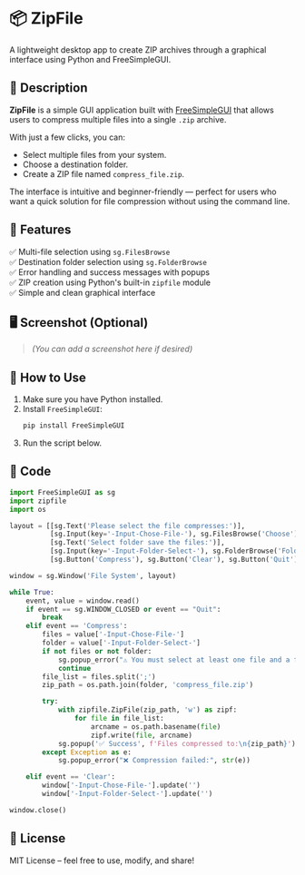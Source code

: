 # 📦 ZipFile

A lightweight desktop app to create ZIP archives through a graphical interface using Python and FreeSimpleGUI.

## 🧰 Description

**ZipFile** is a simple GUI application built with [FreeSimpleGUI](https://pypi.org/project/FreeSimpleGUI/) that allows users to compress multiple files into a single `.zip` archive.

With just a few clicks, you can:
- Select multiple files from your system.
- Choose a destination folder.
- Create a ZIP file named `compress_file.zip`.

The interface is intuitive and beginner-friendly — perfect for users who want a quick solution for file compression without using the command line.

## 🚀 Features

✅ Multi-file selection using `sg.FilesBrowse`  
✅ Destination folder selection using `sg.FolderBrowse`  
✅ Error handling and success messages with popups  
✅ ZIP creation using Python's built-in `zipfile` module  
✅ Simple and clean graphical interface

## 🖥️ Screenshot (Optional)

> *(You can add a screenshot here if desired)*

## 🧪 How to Use

1. Make sure you have Python installed.
2. Install `FreeSimpleGUI`:
   ```bash
   pip install FreeSimpleGUI
   ```
3. Run the script below.

## 📄 Code

```python
import FreeSimpleGUI as sg
import zipfile
import os

layout = [[sg.Text('Please select the file compresses:')],
          [sg.Input(key='-Input-Chose-File-'), sg.FilesBrowse('Choose')],
          [sg.Text('Select folder save the files:')],
          [sg.Input(key='-Input-Folder-Select-'), sg.FolderBrowse('Folder_Browser')],
          [sg.Button('Compress'), sg.Button('Clear'), sg.Button('Quit')]]

window = sg.Window('File System', layout)

while True:
    event, value = window.read()
    if event == sg.WINDOW_CLOSED or event == "Quit":
        break
    elif event == 'Compress':
        files = value['-Input-Chose-File-']
        folder = value['-Input-Folder-Select-']
        if not files or not folder:
            sg.popup_error("⚠️ You must select at least one file and a folder to save the zip.")
            continue
        file_list = files.split(';')
        zip_path = os.path.join(folder, 'compress_file.zip')

        try:
            with zipfile.ZipFile(zip_path, 'w') as zipf:
                for file in file_list:
                    arcname = os.path.basename(file)
                    zipf.write(file, arcname)
            sg.popup('✅ Success', f'Files compressed to:\n{zip_path}')
        except Exception as e:
            sg.popup_error("❌ Compression failed:", str(e))

    elif event == 'Clear':
        window['-Input-Chose-File-'].update('')
        window['-Input-Folder-Select-'].update('')

window.close()
```

## 📎 License

MIT License – feel free to use, modify, and share!
